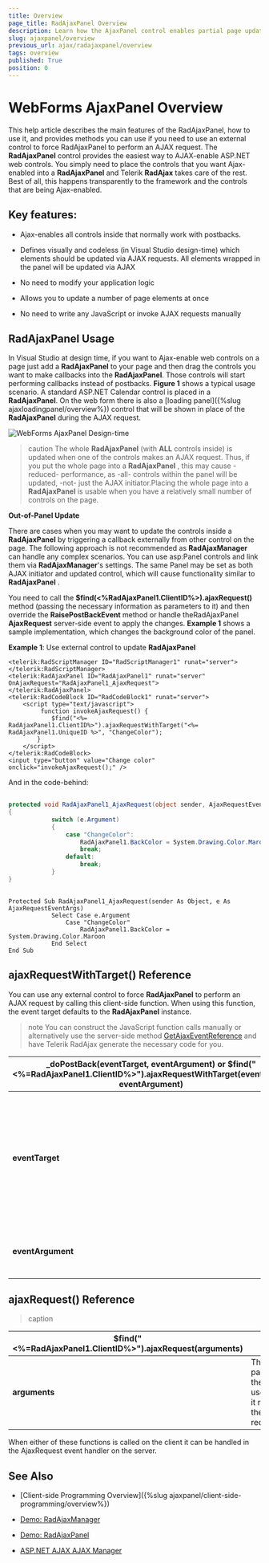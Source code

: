 ```yaml
---
title: Overview
page_title: RadAjaxPanel Overview
description: Learn how the AjaxPanel control enables partial page updates for improving application performance.
slug: ajaxpanel/overview
previous_url: ajax/radajaxpanel/overview
tags: overview
published: True
position: 0
---
```


# WebForms AjaxPanel Overview



This help article describes the main features of the RadAjaxPanel, how to use it, and provides methods you can use if you need to use an external control to force RadAjaxPanel to perform an AJAX request. The **RadAjaxPanel** control provides the easiest way to AJAX-enable ASP.NET web controls. You simply need to place the controls that you want Ajax-enabled into a **RadAjaxPanel** and Telerik **RadAjax** takes care of the rest. Best of all, this happens transparently to the framework and the controls that are being Ajax-enabled.

## Key features:

* Ajax-enables all controls inside that normally work with postbacks.

* Defines visually and codeless (in Visual Studio design-time) which elements should be updated via AJAX requests. All elements wrapped in the panel will be updated via AJAX

* No need to modify your application logic

* Allows you to update a number of page elements at once

* No need to write any JavaScript or invoke AJAX requests manually

## RadAjaxPanel Usage

In Visual Studio at design time, if you want to Ajax-enable web controls on a page just add a **RadAjaxPanel** to your page and then drag the controls you want to make callbacks into the **RadAjaxPanel**. Those controls will start performing callbacks instead of postbacks. **Figure 1** shows a typical usage scenario. A standard ASP.NET Calendar control is placed in a **RadAjaxPanel**. On the web form there is also a [loading panel]({%slug ajaxloadingpanel/overview%}) control that will be shown in place of the **RadAjaxPanel** during the AJAX request.

![WebForms AjaxPanel Design-time](images/ajaxpanel.PNG "WebForms AjaxPanel Design-time")

>caution The whole **RadAjaxPanel** (with **ALL** controls inside) is updated when one of the controls makes an AJAX request. Thus, if you put the whole page into a **RadAjaxPanel** , this may cause -reduced- performance, as -all- controls within the panel will be updated, -not- just the AJAX initiator.Placing the whole page into a **RadAjaxPanel** is usable when you have a relatively small number of controls on the page.
>


**Out-of-Panel Update**

There are cases when you may want to update the controls inside a **RadAjaxPanel** by triggering a callback externally from other control on the page. The following approach is not recommended as **RadAjaxManager** can handle any complex scenarios. You can use asp:Panel controls and link them via **RadAjaxManager**'s settings. The same Panel may be set as both AJAX initiator and updated control, which will cause functionality similar to **RadAjaxPanel** .

You need to call the **$find(<%RadAjaxPanel1.ClientID%>).ajaxRequest()** method (passing the necessary information as parameters to it) and then override the **RaisePostBackEvent** method or handle theRadAjaxPanel **AjaxRequest** server-side event to apply the changes. **Example 1** shows a sample implementation, which changes the background color of the panel.

**Example 1**: Use external control to update **RadAjaxPanel**

````ASP.NET
<telerik:RadScriptManager ID="RadScriptManager1" runat="server">
</telerik:RadScriptManager>
<telerik:RadAjaxPanel ID="RadAjaxPanel1" runat="server" OnAjaxRequest="RadAjaxPanel1_AjaxRequest">
</telerik:RadAjaxPanel>
<telerik:RadCodeBlock ID="RadCodeBlock1" runat="server">
	<script type="text/javascript">
	     function invokeAjaxRequest() {
	        $find("<%= RadAjaxPanel1.ClientID%>").ajaxRequestWithTarget("<%= RadAjaxPanel1.UniqueID %>", "ChangeColor");
	    }
	</script>
</telerik:RadCodeBlock>
<input type="button" value="Change color" onclick="invokeAjaxRequest();" />
````



And in the code-behind:



````C#
	
protected void RadAjaxPanel1_AjaxRequest(object sender, AjaxRequestEventArgs e)
{
	        switch (e.Argument)
	        {
	            case "ChangeColor":
	                RadAjaxPanel1.BackColor = System.Drawing.Color.Maroon;
	                break;
	            default:
	                break;
	        }
} 
				
````
````VB
Protected Sub RadAjaxPanel1_AjaxRequest(sender As Object, e As AjaxRequestEventArgs)
	        Select Case e.Argument
	            Case "ChangeColor"
	                RadAjaxPanel1.BackColor = System.Drawing.Color.Maroon
	        End Select
End Sub
````


## ajaxRequestWithTarget() Reference

You can use any external control to force **RadAjaxPanel** to perform an AJAX request by calling this client-side function. When using this function, the event target defaults to the **RadAjaxPanel** instance.

>note You can construct the JavaScript function calls manually or alternatively use the server-side method [GetAjaxEventReference](https://docs.telerik.com/devtools/aspnet-ajax/api/server/Telerik.Web.UI/RadAjaxControl#getajaxeventreference) and have Telerik RadAjax generate the necessary code for you.
>



|  **_doPostBack(eventTarget, eventArgument)** or **$find("<%=RadAjaxPanel1.ClientID%>").ajaxRequestWithTarget(eventTarget, eventArgument)**  |  |
| ------ | ------ |
| **eventTarget** |The control that should raise the postback event. You should use the control's **UniqueID** .|
| **eventArgument** |This is an optional argument for the event|



## ajaxRequest() Reference


>caption  

|  **$find("<%=RadAjaxPanel1.ClientID%>").ajaxRequest(arguments)**  |  |
| ------ | ------ |
| **arguments** |The parameters the control used when it raised the request.|

When either of these functions is called on the client it can be handled in the AjaxRequest event handler on the server.

## See Also
 * [Client-side Programming Overview]({%slug ajaxpanel/client-side-programming/overview%})

 * [Demo: RadAjaxManager](https://demos.telerik.com/aspnet-ajax/ajax/examples/overview/defaultcs.aspx)

 * [Demo: RadAjaxPanel](https://demos.telerik.com/aspnet-ajax/ajax/examples/panel/firstlook/defaultcs.aspx)

 * [ASP.NET AJAX AJAX Manager](https://www.telerik.com/products/aspnet-ajax/ajax.aspx)

 
